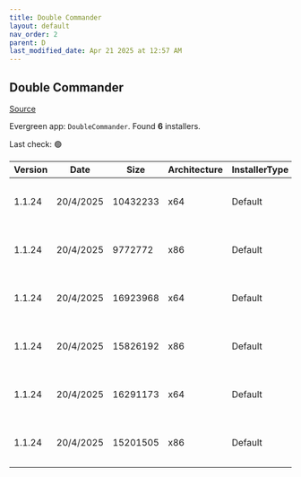 ```yaml
---
title: Double Commander
layout: default
nav_order: 2
parent: D
last_modified_date: Apr 21 2025 at 12:57 AM
---
```


## Double Commander

[Source](https://github.com/doublecmd/doublecmd/)

Evergreen app: `DoubleCommander`. Found **6** installers.

Last check: 🟢

| Version | Date      | Size     | Architecture | InstallerType | Type | URI                                                                                                                                                                                                      |
| ------- | --------- | -------- | ------------ | ------------- | ---- | -------------------------------------------------------------------------------------------------------------------------------------------------------------------------------------------------------- |
| 1.1.24  | 20/4/2025 | 10432233 | x64          | Default       | exe  | [https://github.com/doublecmd/doublecmd/releases/download/v1.1.24/doublecmd-1.1.24.x86_64-win64.exe](https://github.com/doublecmd/doublecmd/releases/download/v1.1.24/doublecmd-1.1.24.x86_64-win64.exe) |
| 1.1.24  | 20/4/2025 | 9772772  | x86          | Default       | exe  | [https://github.com/doublecmd/doublecmd/releases/download/v1.1.24/doublecmd-1.1.24.i386-win32.exe](https://github.com/doublecmd/doublecmd/releases/download/v1.1.24/doublecmd-1.1.24.i386-win32.exe)     |
| 1.1.24  | 20/4/2025 | 16923968 | x64          | Default       | msi  | [https://github.com/doublecmd/doublecmd/releases/download/v1.1.24/doublecmd-1.1.24.x86_64-win64.msi](https://github.com/doublecmd/doublecmd/releases/download/v1.1.24/doublecmd-1.1.24.x86_64-win64.msi) |
| 1.1.24  | 20/4/2025 | 15826192 | x86          | Default       | msi  | [https://github.com/doublecmd/doublecmd/releases/download/v1.1.24/doublecmd-1.1.24.i386-win32.msi](https://github.com/doublecmd/doublecmd/releases/download/v1.1.24/doublecmd-1.1.24.i386-win32.msi)     |
| 1.1.24  | 20/4/2025 | 16291173 | x64          | Default       | zip  | [https://github.com/doublecmd/doublecmd/releases/download/v1.1.24/doublecmd-1.1.24.x86_64-win64.zip](https://github.com/doublecmd/doublecmd/releases/download/v1.1.24/doublecmd-1.1.24.x86_64-win64.zip) |
| 1.1.24  | 20/4/2025 | 15201505 | x86          | Default       | zip  | [https://github.com/doublecmd/doublecmd/releases/download/v1.1.24/doublecmd-1.1.24.i386-win32.zip](https://github.com/doublecmd/doublecmd/releases/download/v1.1.24/doublecmd-1.1.24.i386-win32.zip)     |
